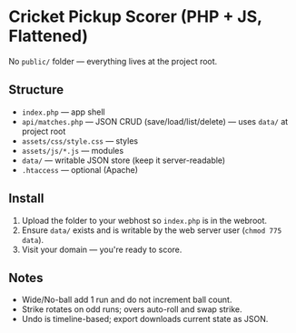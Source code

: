 # Cricket Pickup Scorer (PHP + JS, Flattened)

No `public/` folder — everything lives at the project root.

## Structure
- `index.php` — app shell
- `api/matches.php` — JSON CRUD (save/load/list/delete) — uses `data/` at project root
- `assets/css/style.css` — styles
- `assets/js/*.js` — modules
- `data/` — writable JSON store (keep it server-readable)
- `.htaccess` — optional (Apache)

## Install
1. Upload the folder to your webhost so `index.php` is in the webroot.
2. Ensure `data/` exists and is writable by the web server user (`chmod 775 data`).
3. Visit your domain — you're ready to score.

## Notes
- Wide/No-ball add 1 run and do not increment ball count.
- Strike rotates on odd runs; overs auto-roll and swap strike.
- Undo is timeline-based; export downloads current state as JSON.
